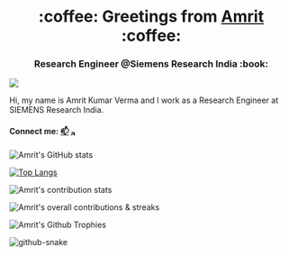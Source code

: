 
<h1 align="center">:coffee: Greetings from <a href="https://amritkv.github.io/">Amrit</a> :coffee:</h1>
<h3 align="center">Research Engineer @Siemens Research India :book:</h3> 

![](https://komarev.com/ghpvc/?username=masonreznov&style=flat&label=VISITS)

Hi, my name is Amrit Kumar Verma and I work as a Research Engineer at SIEMENS Research India.

#### Connect me:  [📫](mailto:er.akverma8@gmail.com)  <a href="https://www.linkedin.com/in/amritkumarverma/" target="blank"><img align="center" src="https://raw.githubusercontent.com/rahuldkjain/github-profile-readme-generator/master/src/images/icons/Social/linked-in-alt.svg" alt="amrit-kumar-verma" height="12" width="16" /></a> 

![Amrit's GitHub stats](https://github-readme-stats.vercel.app/api?username=amritkv&show_icons=true&theme=dark&count_private=true)

[![Top Langs](https://github-readme-stats.vercel.app/api/top-langs/?username=amritkv&layout=compact&theme=dark)](https://amritkv.github.io/)

![Amrit's contribution stats](https://github-contributor-stats.vercel.app/api?username=amritkv&hide_contributor_rank=false&order_by=contributions&theme=dark)

![Amrit's overall contributions & streaks](https://github-readme-streak-stats.herokuapp.com/?user=amritkv&theme=dracula)

![Amrit's Github Trophies](https://github-profile-trophy.vercel.app/?username=amritkv&theme=onedark)

<picture>
  <source media="(prefers-color-scheme: dark)" srcset="https://raw.githubusercontent.com/amritkv/output/github-snake-dark.svg" />
  <source media="(prefers-color-scheme: light)" srcset="https://raw.githubusercontent.com/amritkv/output/github-snake.svg" />
  <img alt="github-snake" src="https://raw.githubusercontent.com/amritkv/output/github-snake.svg" />
</picture>
